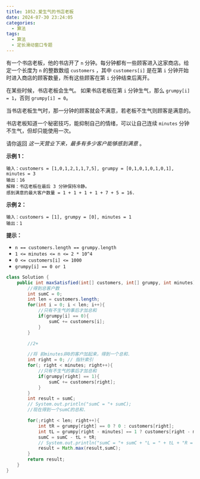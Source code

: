 ```yaml
---
title: 1052.爱生气的书店老板
date: 2024-07-30 23:24:05
categories:
  - 算法
tags:
  - 算法
  - 定长滑动窗口专题
---
```


有一个书店老板，他的书店开了 `n` 分钟。每分钟都有一些顾客进入这家商店。给定一个长度为 `n` 的整数数组 `customers` ，其中 `customers[i]` 是在第 `i` 分钟开始时进入商店的顾客数量，所有这些顾客在第 `i` 分钟结束后离开。

在某些时候，书店老板会生气。 如果书店老板在第 `i` 分钟生气，那么 `grumpy[i] = 1`，否则 `grumpy[i] = 0`。

当书店老板生气时，那一分钟的顾客就会不满意，若老板不生气则顾客是满意的。

书店老板知道一个秘密技巧，能抑制自己的情绪，可以让自己连续 `minutes` 分钟不生气，但却只能使用一次。

请你返回 *这一天营业下来，最多有多少客户能够感到满意* 。


**示例 1：**

```
输入：customers = [1,0,1,2,1,1,7,5], grumpy = [0,1,0,1,0,1,0,1], minutes = 3
输出：16
解释：书店老板在最后 3 分钟保持冷静。
感到满意的最大客户数量 = 1 + 1 + 1 + 1 + 7 + 5 = 16.
```

**示例 2：**

```
输入：customers = [1], grumpy = [0], minutes = 1
输出：1
```

 

**提示：**

- `n == customers.length == grumpy.length`
- `1 <= minutes <= n <= 2 * 10^4`
- `0 <= customers[i] <= 1000`
- `grumpy[i] == 0 or 1`



```java
class Solution {
    public int maxSatisfied(int[] customers, int[] grumpy, int minutes) {
        //得到总客户数
        int sumC = 0;
        int len = customers.length;
        for(int i = 0; i < len; i++){
            //只有不生气的事后才加总和
            if(grumpy[i] == 0){
                sumC += customers[i];
            }
        }

        //2+

        //将 前minutes非0的客户加起来，得到一个总和.
        int right = 0; // 指针索引
        for(; right < minutes; right++){
            //只有不生气的事后才加总和
            if(grumpy[right] == 1){
                sumC += customers[right];
            }
        }
        int result = sumC;
        // System.out.println("sumC = "+ sumC);
        //现在得到一个sumC的总和.

        for(;right < len; right++){
            int tR = grumpy[right] == 0 ? 0 : customers[right];
            int tL = grumpy[right - minutes] == 1 ? customers[right - minutes] : 0;
            sumC = sumC - tL + tR;
            // System.out.println("sumC = "+ sumC + "L = " + tL + "R = "+ tR + "right = "+ right);
            result = Math.max(result,sumC);
        }
        return result;
    }
}
```

